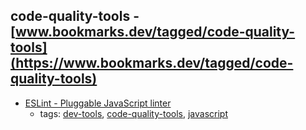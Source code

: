code-quality-tools - [www.bookmarks.dev/tagged/code-quality-tools](https://www.bookmarks.dev/tagged/code-quality-tools) 
---
* [ESLint - Pluggable JavaScript linter](http://eslint.org/)
    * tags: [dev-tools](../tags/dev-tools.md), [code-quality-tools](../tags/code-quality-tools.md), [javascript](../tags/javascript.md)
